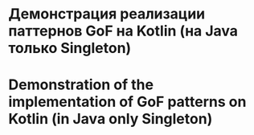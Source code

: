 <h1>Демонстрация реализации паттернов GoF на Kotlin (на Java только Singleton)</h1>
<h1>Demonstration of the implementation of GoF patterns on Kotlin (in Java only Singleton)</h1>
